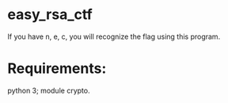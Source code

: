 # easy_rsa_ctf
If you have n, e, c, you will recognize the flag using this program.
# Requirements:
python 3;
module crypto.
